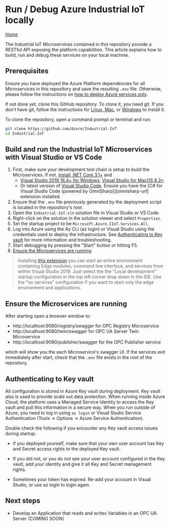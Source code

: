 # Run / Debug Azure Industrial IoT locally

[Home](readme.md)

The Industrial IoT Microservices contained in this repository provide a RESTful API exposing the platform capabilities. This article explains how to build, run and debug these services on your local machine.

## Prerequisites

Ensure you have deployed the Azure Platform dependencies for all Microservices in this repository and save the resulting `.env` file. Otherwise, please follow the instructions on [how to deploy Azure services only](howto-deploy-local.md).

If not done yet, clone this GitHub repository. To clone it, you need git. If you don't have git, follow the instructions for [Linux, Mac](https://git-scm.com/book/en/v2/Getting-Started-Installing-Git), or [Windows](https://gitforwindows.org/) to install it.

To clone the repository, open a command prompt or terminal and run:

```bash
git clone https://github.com/Azure/Industrial-IoT
cd Industrial-IoT
```

## Build and run the Industrial IoT Microservices with Visual Studio or VS Code

1. First, make sure your development tool chain is setup to build the Microservices. If not, [install .NET Core 3.1+](https://dotnet.microsoft.com/download/dotnet-core/3.1) and
   - [Visual Studio 2019 16.4+ for Windows](https://visualstudio.microsoft.com/vs/), [Visual Studio for MacOS 8.3+](https://visualstudio.microsoft.com/vs/mac/).
   - Or latest version of [Visual Studio Code](https://code.visualstudio.com/). Ensure you have the [C# for Visual Studio Code (powered by OmniSharp)][omnisharp-url] extension installed.
2. Ensure that the `.env` file previously generated by the deployment script is located in the repository's root.
3. Open the `Industrial-IoT.sln` solution file in Visual Studio or VS Code.
4. Right-click on the solution in the solution viewer and select `Properties`.
5. Set the startup project to be  `Microsoft.Azure.IIoT.Services.All`.
6. Log into Azure using the Az CLI (az login) or Visual Studio using the credentials used to deploy the infrastructure. See [Authenticating to Key vault](#authenticating-to-key-vault) for more information and troubleshooting.
7. Start debugging by pressing the "Start" button or hitting F5.
8. [Ensure the Microservices are running](#ensure-the-microservices-are-running).

> Installing [this extension](https://marketplace.visualstudio.com/items?itemName=vs-publisher-141975.SwitchStartupProject) you can start an entire environment containing Edge modules, command line interface, and services from within Visual Studio 2019. Just select the the "Local development" startup configuration in the top left corner drop down in the IDE. Use the "no services" configuration if you want to start only the edge environment and applications.

## Ensure the Microservices are running

After starting open a browser window to:

- http://localhost:9080/registry/swagger for OPC Registry Microservice
- http://localhost:9080/twin/swagger for OPC UA Server Twin Microservice
- http://localhost:9080/publisher/swagger for the OPC Publisher service

which will show you the each Microservice's swagger UI. If the services exit immediately after start, check that the `.env` file exists in the root of the repository.

## Authenticating to Key vault

All configuration is stored in Azure Key vault during deployment. Key vault also is used to provide scale out data protection. When running inside Azure Cloud, the platform uses a Managed Service Identity to access the Key vault and pull this information in a secure way. When you run outside of Azure, you need to log in using `az login` or Visual Studio Service Authentication (Tools -> Options -> Azure Service Authentication).

Double check the following if you encounter any Key vault access issues during startup.

- If you deployed yourself, make sure that your own user account has Key and Secret access rights to the deployed Key vault.

- If you did not, or you do not see your user account configured in the Key vault, add your identity and give it all Key and Secret management rights.

- Sometimes your token has expired. Re-add your account in Visual Studio, or use az login to login again.

## Next steps

- Develop an Application that reads and writes Variables in an OPC UA Server (COMING SOON)
